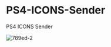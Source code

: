 # PS4-ICONS-Sender
PS4 ICONS Sender


![789ed-2](https://user-images.githubusercontent.com/49209220/215596203-15a2e3c0-8751-46a1-a0da-466aa2a42d87.png)
